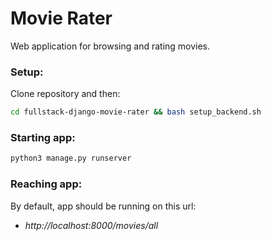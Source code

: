 # Movie Rater

Web application for browsing and rating movies.

### Setup:

Clone repository and then:
```bash
cd fullstack-django-movie-rater && bash setup_backend.sh
```

### Starting app:
```bash    
python3 manage.py runserver
```

### Reaching app:
By default, app should be running on this url:
* *http://localhost:8000/movies/all*
    